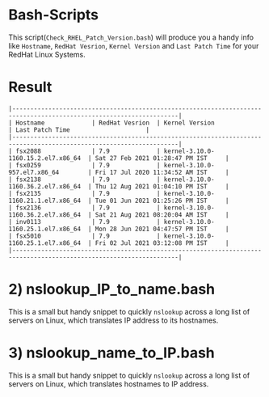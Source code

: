 # Bash-Scripts
This script(`Check_RHEL_Patch_Version.bash`) will produce you a handy info like `Hostname`, `RedHat Vesrion`, `Kernel Version` and `Last Patch Time` for your RedHat Linux Systems. 

# Result

```
|--------------------------------------------------------------------------------------------------------------------|
| Hostname             | RedHat Vesrion  | Kernel Version                      | Last Patch Time                     |
|--------------------------------------------------------------------------------------------------------------------|
| fsx2088              | 7.9             | kernel-3.10.0-1160.15.2.el7.x86_64  | Sat 27 Feb 2021 01:28:47 PM IST     |
| fsx0259              | 7.9             | kernel-3.10.0-957.el7.x86_64        | Fri 17 Jul 2020 11:34:52 AM IST     |
| fsx2138              | 7.9             | kernel-3.10.0-1160.36.2.el7.x86_64  | Thu 12 Aug 2021 01:04:10 PM IST     |
| fsx2135              | 7.9             | kernel-3.10.0-1160.21.1.el7.x86_64  | Tue 01 Jun 2021 01:25:26 PM IST     |
| fsx2136              | 7.9             | kernel-3.10.0-1160.36.2.el7.x86_64  | Sat 21 Aug 2021 08:20:04 AM IST     |
| inv0113              | 7.9             | kernel-3.10.0-1160.25.1.el7.x86_64  | Mon 28 Jun 2021 04:47:57 PM IST     |
| fsx5010              | 7.9             | kernel-3.10.0-1160.25.1.el7.x86_64  | Fri 02 Jul 2021 03:12:08 PM IST     |
|--------------------------------------------------------------------------------------------------------------------|
```


# 2) nslookup_IP_to_name.bash
This is a small but handy snippet to quickly `nslookup` across a long list of servers on Linux, which translates IP address to its hostnames.



# 3) nslookup_name_to_IP.bash
This is a small but handy snippet to quickly `nslookup` across a long list of servers on Linux, which translates hostnames to IP address.
